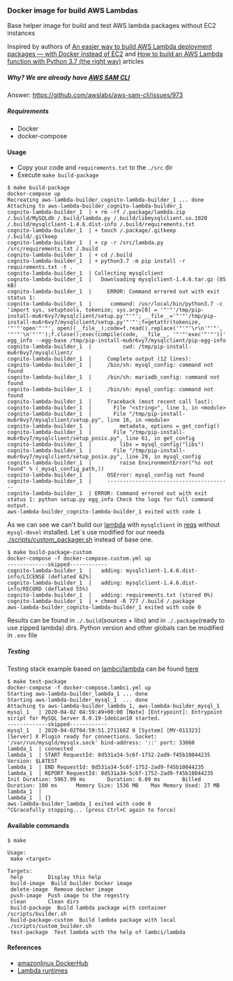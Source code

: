 ### Docker image for build AWS Lambdas

Base helper image for build and test AWS lambda packages without EC2 instances

Inspired by authors of [An easier way to build AWS Lambda deployment packages — with Docker instead of EC2](https://blog.quiltdata.com/an-easier-way-to-build-lambda-deployment-packages-with-docker-instead-of-ec2-9050cd486ba8?gi=c983640fef87) and  [How to build an AWS Lambda function with Python 3.7 (the right way)](https://medium.com/@niklongstone/how-to-build-an-aws-lambda-function-with-python-3-7-the-right-way-21888e2edbe8) articles 

##### Why? We are already have [AWS SAM CLI](https://docs.aws.amazon.com/serverless-application-model/latest/developerguide/what-is-sam.html)

Answer: https://github.com/awslabs/aws-sam-cli/issues/973

##### Requirements
- Docker
- docker-compose

#### Usage
- Copy your code and `requirements.txt` to the `./src` dir
- Execute `make build-package`
```.env
$ make build-package
docker-compose up
Recreating aws-lambda-builder_cognito-lambda-builder_1 ... done
Attaching to aws-lambda-builder_cognito-lambda-builder_1
cognito-lambda-builder_1  | + rm -rf /.package/lambda.zip /.build/MySQLdb /.build/lambda.py /.build/libmysqlclient.so.1020 /.build/mysqlclient-1.4.6.dist-info /.build/requirements.txt
cognito-lambda-builder_1  | + touch /.package/.gitkeep /.build/.gitkeep
cognito-lambda-builder_1  | + cp -r /src/lambda.py /src/requirements.txt /.build
cognito-lambda-builder_1  | + cd /.build
cognito-lambda-builder_1  | + python3.7 -m pip install -r requirements.txt -t .
cognito-lambda-builder_1  | Collecting mysqlclient
cognito-lambda-builder_1  |   Downloading mysqlclient-1.4.6.tar.gz (85 kB)
cognito-lambda-builder_1  |     ERROR: Command errored out with exit status 1:
cognito-lambda-builder_1  |      command: /usr/local/bin/python3.7 -c 'import sys, setuptools, tokenize; sys.argv[0] = '"'"'/tmp/pip-install-mu6r6vy7/mysqlclient/setup.py'"'"'; __file__='"'"'/tmp/pip-install-mu6r6vy7/mysqlclient/setup.py'"'"';f=getattr(tokenize, '"'"'open'"'"', open)(__file__);code=f.read().replace('"'"'\r\n'"'"', '"'"'\n'"'"');f.close();exec(compile(code, __file__, '"'"'exec'"'"'))' egg_info --egg-base /tmp/pip-install-mu6r6vy7/mysqlclient/pip-egg-info
cognito-lambda-builder_1  |          cwd: /tmp/pip-install-mu6r6vy7/mysqlclient/
cognito-lambda-builder_1  |     Complete output (12 lines):
cognito-lambda-builder_1  |     /bin/sh: mysql_config: command not found
cognito-lambda-builder_1  |     /bin/sh: mariadb_config: command not found
cognito-lambda-builder_1  |     /bin/sh: mysql_config: command not found
cognito-lambda-builder_1  |     Traceback (most recent call last):
cognito-lambda-builder_1  |       File "<string>", line 1, in <module>
cognito-lambda-builder_1  |       File "/tmp/pip-install-mu6r6vy7/mysqlclient/setup.py", line 16, in <module>
cognito-lambda-builder_1  |         metadata, options = get_config()
cognito-lambda-builder_1  |       File "/tmp/pip-install-mu6r6vy7/mysqlclient/setup_posix.py", line 61, in get_config
cognito-lambda-builder_1  |         libs = mysql_config("libs")
cognito-lambda-builder_1  |       File "/tmp/pip-install-mu6r6vy7/mysqlclient/setup_posix.py", line 29, in mysql_config
cognito-lambda-builder_1  |         raise EnvironmentError("%s not found" % (_mysql_config_path,))
cognito-lambda-builder_1  |     OSError: mysql_config not found
cognito-lambda-builder_1  |     ----------------------------------------
cognito-lambda-builder_1  | ERROR: Command errored out with exit status 1: python setup.py egg_info Check the logs for full command output.
aws-lambda-builder_cognito-lambda-builder_1 exited with code 1

```
As we can see we can't build our [lambda](./src/lambda.py) with `mysqlclient` in [reqs](./src/requirements.txt) without `mysql-devel` installed. Let`s use modified for our needs [./scripts/custom_packager.sh](./scripts/custom_packager.sh) instead of base one.
```
$ make build-package-custom 
docker-compose -f docker-compose.custom.yml up
-------------skipped------------
cognito-lambda-builder_1  |   adding: mysqlclient-1.4.6.dist-info/LICENSE (deflated 62%)
cognito-lambda-builder_1  |   adding: mysqlclient-1.4.6.dist-info/RECORD (deflated 55%)
cognito-lambda-builder_1  |   adding: requirements.txt (stored 0%)
cognito-lambda-builder_1  | + chmod -R 777 /.build /.package
aws-lambda-builder_cognito-lambda-builder_1 exited with code 0
```
Results can be found in `./.build`(sources + libs) and in `./.package`(ready to use zipped lambda) dirs. Python version and other globals can be modified in `.env` file
##### Testing
Testing stack example based on [lambci/lambda](https://github.com/lambci/lambci) can be found [here](docker-compose.lambci.yml)
```
$ make test-package 
docker-compose -f docker-compose.lambci.yml up
Starting aws-lambda-builder_lambda_1 ... done
Starting aws-lambda-builder_mysql_1  ... done
Attaching to aws-lambda-builder_lambda_1, aws-lambda-builder_mysql_1
mysql_1   | 2020-04-02 04:59:49+00:00 [Note] [Entrypoint]: Entrypoint script for MySQL Server 8.0.19-1debian10 started.
-------------skipped------------
mysql_1   | 2020-04-02T04:59:51.271168Z 0 [System] [MY-011323] [Server] X Plugin ready for connections. Socket: '/var/run/mysqld/mysqlx.sock' bind-address: '::' port: 33060
lambda_1  | connected
lambda_1  | START RequestId: 0d531a34-5c6f-1752-2ad9-f45b10044235 Version: $LATEST
lambda_1  | END RequestId: 0d531a34-5c6f-1752-2ad9-f45b10044235
lambda_1  | REPORT RequestId: 0d531a34-5c6f-1752-2ad9-f45b10044235      Init Duration: 5963.99 ms       Duration: 6.09 ms       Billed Duration: 100 ms      Memory Size: 1536 MB    Max Memory Used: 27 MB
lambda_1  | 
lambda_1  | {}
aws-lambda-builder_lambda_1 exited with code 0
^CGracefully stopping... (press Ctrl+C again to force)

```

#### Available commands
 ```
 $ make

Usage:
  make <target>

Targets:
  help        Display this help
  build-image  Build builder Docker image
  delete-image  Remove docker image
  push-image  Push image to the regestry
  clean       Clean dirs
  build-package  Build lambda package with container /scripts/builder.sh
  build-package-custom  Build lambda package with local ./scripts/custom_builder.sh
  test-package  Test lambda with the help of lambci/lambda
```

#### References
- [amazonlinux DockerHub](https://hub.docker.com/_/amazonlinux/?tab=tags)
- [Lambda runtimes](https://docs.aws.amazon.com/lambda/latest/dg/lambda-runtimes.html)
